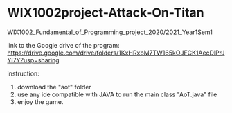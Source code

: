 # WIX1002project-Attack-On-Titan
WIX1002_Fundamental_of_Programming_project_2020/2021_Year1Sem1

link to the Google drive of the program:
https://drive.google.com/drive/folders/1KxHRxbM7TW165kOJFCK1AecDlPrJYl7Y?usp=sharing

instruction:
1. download the "aot" folder
2. use any ide compatible with JAVA to run the main class "AoT.java" file
3. enjoy the game.
